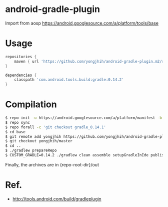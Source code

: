 android-gradle-plugin
=====================

Import from aosp https://android.googlesource.com/a/platform/tools/base

Usage
=====

```gradle
repositories {
    maven { url 'https://github.com/yongjhih/android-gradle-plugin.m2/raw/master/' }
}

dependencies {
    classpath 'com.android.tools.build:gradle:0.14.2'
}
```

Compilation
===========

```bash
$ repo init -u https://android.googlesource.com/a/platform/manifest -b  gradle_0.13.1
$ repo sync
$ repo forall -c 'git checkout gradle_0.14.1'
$ cd base
$ git remote add yongjhih https://github.com/yongjhih/android-gradle-plugin
$ git checkout yongjhih/master
$ cd ..
$ ./gradlew prepareRepo
$ CUSTOM_GRADLE=0.14.2 ./gradlew clean assemble setupGradleInIde publishLocal
```

Finally, the archives are in {repo-root-dir}/out

Ref.
====

* http://tools.android.com/build/gradleplugin
